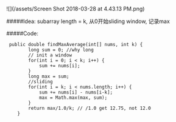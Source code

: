 ![](/assets/Screen Shot 2018-03-28 at 4.43.13 PM.png)

#####Idea:
subarray length = k, 从0开始sliding window, 记录max

#####Code:


```
 public double findMaxAverage(int[] nums, int k) {
        long sum = 0; //why long
        // init a window
        for(int i = 0; i < k; i++) { 
            sum += nums[i]; 
        }
        long max = sum;
        //sliding
        for(int i = k; i < nums.length; i++) {
            sum += nums[i] - nums[i-k];
            max = Math.max(max, sum);
        }
        return max/1.0/k; // /1.0 get 12.75, not 12.0
    }
```

